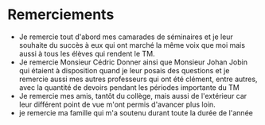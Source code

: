 # Remerciements

- Je remercie tout d'abord mes camarades de séminaires et je leur souhaite du succès à eux qui ont marché la même voix que moi mais aussi à tous les élèves qui rendent le TM. 
- Je remercie Monsieur Cédric Donner ainsi que Monsieur Johan Jobin qui étaient à disposition quand je leur posais des questions et je remercie aussi mes autres professeurs qui ont été clément, entre autres, avec la quantité de devoirs pendant les périodes importante du TM
- Je remercie mes amis, tantôt du collège, mais aussi de l'extérieur car leur différent point de vue m'ont permis d'avancer plus loin.
- je remercie ma famille qui m'a soutenu durant toute la durée de l'année 